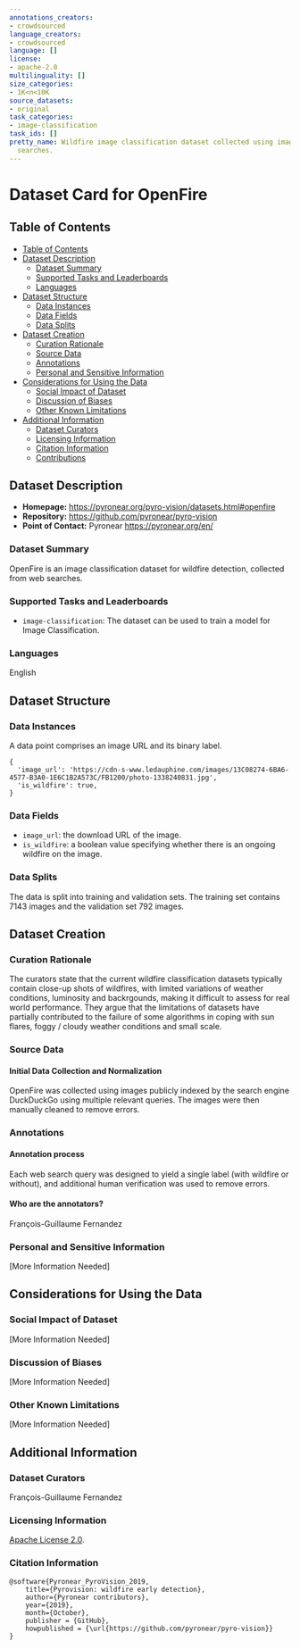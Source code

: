 ```yaml
---
annotations_creators:
- crowdsourced
language_creators:
- crowdsourced
language: []
license:
- apache-2.0
multilinguality: []
size_categories:
- 1K<n<10K
source_datasets:
- original
task_categories:
- image-classification
task_ids: []
pretty_name: Wildfire image classification dataset collected using images from web
  searches.
---
```


# Dataset Card for OpenFire

## Table of Contents
- [Table of Contents](#table-of-contents)
- [Dataset Description](#dataset-description)
  - [Dataset Summary](#dataset-summary)
  - [Supported Tasks and Leaderboards](#supported-tasks-and-leaderboards)
  - [Languages](#languages)
- [Dataset Structure](#dataset-structure)
  - [Data Instances](#data-instances)
  - [Data Fields](#data-fields)
  - [Data Splits](#data-splits)
- [Dataset Creation](#dataset-creation)
  - [Curation Rationale](#curation-rationale)
  - [Source Data](#source-data)
  - [Annotations](#annotations)
  - [Personal and Sensitive Information](#personal-and-sensitive-information)
- [Considerations for Using the Data](#considerations-for-using-the-data)
  - [Social Impact of Dataset](#social-impact-of-dataset)
  - [Discussion of Biases](#discussion-of-biases)
  - [Other Known Limitations](#other-known-limitations)
- [Additional Information](#additional-information)
  - [Dataset Curators](#dataset-curators)
  - [Licensing Information](#licensing-information)
  - [Citation Information](#citation-information)
  - [Contributions](#contributions)

## Dataset Description

- **Homepage:** https://pyronear.org/pyro-vision/datasets.html#openfire
- **Repository:** https://github.com/pyronear/pyro-vision
- **Point of Contact:** Pyronear <https://pyronear.org/en/>

### Dataset Summary

OpenFire is an image classification dataset for wildfire detection, collected
from web searches.

### Supported Tasks and Leaderboards

- `image-classification`: The dataset can be used to train a model for Image Classification.

### Languages

English

## Dataset Structure

### Data Instances

A data point comprises an image URL and its binary label.

```
{
  'image_url': 'https://cdn-s-www.ledauphine.com/images/13C08274-6BA6-4577-B3A0-1E6C1B2A573C/FB1200/photo-1338240831.jpg',
  'is_wildfire': true,
}
```

### Data Fields

- `image_url`: the download URL of the image.
- `is_wildfire`: a boolean value specifying whether there is an ongoing wildfire on the image.

### Data Splits

The data is split into training and validation sets. The training set contains 7143 images and the validation set 792 images.

## Dataset Creation

### Curation Rationale

The curators state that the current wildfire classification datasets typically contain close-up shots of wildfires, with limited variations of weather conditions, luminosity and backrgounds,
making it difficult to assess for real world performance. They argue that the limitations of datasets have partially contributed to the failure of some algorithms in coping
with sun flares, foggy / cloudy weather conditions and small scale.

### Source Data

#### Initial Data Collection and Normalization

OpenFire was collected using images publicly indexed by the search engine DuckDuckGo using multiple relevant queries. The images were then manually cleaned to remove errors.

### Annotations

#### Annotation process

Each web search query was designed to yield a single label (with wildfire or without), and additional human verification was used to remove errors.

#### Who are the annotators?

François-Guillaume Fernandez

### Personal and Sensitive Information

[More Information Needed]

## Considerations for Using the Data

### Social Impact of Dataset

[More Information Needed]

### Discussion of Biases

[More Information Needed]

### Other Known Limitations

[More Information Needed]

## Additional Information

### Dataset Curators

François-Guillaume Fernandez

### Licensing Information

[Apache License 2.0](https://www.apache.org/licenses/LICENSE-2.0).

### Citation Information

```
@software{Pyronear_PyroVision_2019,
    title={Pyrovision: wildfire early detection},
    author={Pyronear contributors},
    year={2019},
    month={October},
    publisher = {GitHub},
    howpublished = {\url{https://github.com/pyronear/pyro-vision}}
}
```
